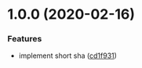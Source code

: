 # 1.0.0 (2020-02-16)


### Features

* implement short sha ([cd1f931](https://github.com/allenevans/short-sha/commit/cd1f931cbda5b3d7710948622bce671343e60331))
